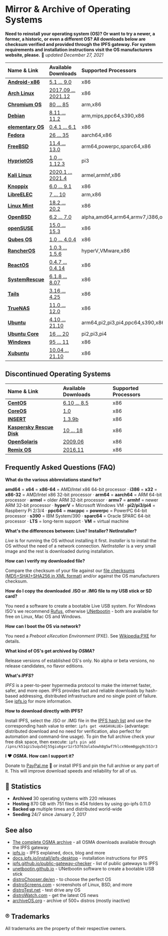 Mirror & Archive of Operating Systems
=====================================

**Need to reinstall your operating system (OS)? Or want to try a newer, a former, a historic, or even a different OS? All downloads below are checksum verified and provided through the IPFS gateway. For system requirements and installation instructions visit the OS manufacturers website, please.** 📅 *updated December 27, 2021*

| Name & Link                                      | Available Downloads                                                                            | Supported Processors |
| :----------------------------------------------- | :--------------------------------------------------------------------------------------------- | :------------------- |
| **[Android-x86](https://www.android-x86.org)**   | [5.1 ... 9.0](https://cloudflare-ipfs.com/ipfs/QmdQrao7eUjcZ1GbR8rG21PnAw1vs5VWrvUFCvsDFGaMk8)         | x86                  |
| **[Arch Linux](https://archlinux.org)**          | [2017.09 ... 2021.12](https://cloudflare-ipfs.com/ipfs/QmerGm4cXRKLD68huovhn1MDLtzdAEAVQnZcn1xWQMtFAy) | x86                  |
| **[Chromium OS](https://www.chromium.org/chromium-os)** | [80 ... 85](https://cloudflare-ipfs.com/ipfs/QmZF34ExoBB1a5cforj7n1fM9KpryNSvjGdLSFSV6vrzFb)    | arm,x86              |
| **[Debian](https://www.debian.org)**             | [8.11 ... 11.2](https://cloudflare-ipfs.com/ipfs/Qmd3Ae2keQ5ER2UAVYCaG6TriS8YjDHycs5XXcbjhR78Zc)       | arm,mips,ppc64,s390,x86 | 
| **[elementary OS](https://elementary.io)**       | [0.4.1 ... 6.1](https://cloudflare-ipfs.com/ipfs/QmSCM4gJE11P1eYi5J2CihkZJ3q3tcgx4DiKXAhw9ULcfQ)       | x86                  |
| **[Fedora](https://getfedora.org)**              | [26 ... 35](https://cloudflare-ipfs.com/ipfs/QmXJnxmSoFKbkpjBnd3DPKMeKjFzGGjuU4rrkTVZxwayYb)           | aarch64,x86          |
| **[FreeBSD](https://www.freebsd.org)**           | [11.4 ... 13.0](https://cloudflare-ipfs.com/ipfs/QmSqaz3ctfHx24NREV8M6ogZrj4XCKnwa78xUD1vmof14Z)       | arm64,powerpc,sparc64,x86 |
| **[HypriotOS](https://blog.hypriot.com)**        | [1.0 ... 1.12.3](https://cloudflare-ipfs.com/ipfs/QmVaauqYstcdrtz4XhmYAtBamyQKCjTZyH6NViQHXiV1r9)      | pi3                  |
| **[Kali Linux](https://www.kali.org)**           | [2020.1 ... 2021.4](https://cloudflare-ipfs.com/ipfs/QmQYEfKPWNXjCB2XWUTbqJ1i8oBuQ3fHEtY6NbtTbUXN3F)   | armel,armhf,x86      |
| **[Knoppix](http://www.knoppix.org/)**           | [6.0 ... 9.1](https://cloudflare-ipfs.com/ipfs/QmS9ZHoBcM6Q98UUiqhhvUAi7hbj39Yuy2bRNxhhVpr3QN)         | x86                  |
| **[LibreELEC](https://libreelec.tv)**            | [7 ... 10](https://cloudflare-ipfs.com/ipfs/QmNizFB7pAcs84kAcWyew4p31bJv6KMxUeD15YxLnsGMQ7)            | arm,x86              |
| **[Linux Mint](https://linuxmint.com)**          | [18.2 ... 20.2](https://cloudflare-ipfs.com/ipfs/Qmf7r8dCUsh5iB1ca3eRxkkcQyaR8WjJpHZsx7eQP4eiQv)       | x86                  |
| **[OpenBSD](http://www.openbsd.org)**            | [6.2 ... 7.0](https://cloudflare-ipfs.com/ipfs/Qmb46A7rddwpdb2399uxU4h1d7mNwBxZYwmFioNCz7WXRC)         | alpha,amd64,arm64,armv7,i386,octeon,powerpc64,sparc64 |
| **[openSUSE](https://www.opensuse.org)**         | [15.0 ... 15.3](https://cloudflare-ipfs.com/ipfs/QmNcvhQWgzv946PAT1dBEN5FHJphB6W9kyEcZeDECNYMGM)       | x86                  | 
| **[Qubes OS](https://www.qubes-os.org/)**        | [1.0 ... 4.0.4](https://cloudflare-ipfs.com/ipfs/QmR433KbGHuXSZvukNNahyy61QFw4zD8e1nRuGzgtzbFYk)       | x86                  |
| **[RancherOS](http://rancher.com/rancher-os/)**  | [1.0.3 ... 1.5.6](https://cloudflare-ipfs.com/ipfs/QmT4NQYJU6mMmpJ9moooPgJpJDVoNP9rL7H3yumqpUqgb4)     | hyperV,VMware,x86    |
| **[ReactOS](https://www.reactos.org)**           | [0.4.7 ... 0.4.14](https://cloudflare-ipfs.com/ipfs/QmeLeyuUsFJJx96HvEAsneJpG6PsZZLupkbLms8AvzHUY1)    | x86                  |
| **[SystemRescue](http://www.system-rescue-cd.org/)**| [6.1.8 ... 8.07](https://cloudflare-ipfs.com/ipfs/QmWDfkmHLsdDeZg2WRmu1JGctHrtCDxuThXpYHp9FqbepZ)   | x86                  |
| **[Tails](https://tails.boum.org/)**             | [3.16 ... 4.25](https://cloudflare-ipfs.com/ipfs/QmUNtXtHq5M47kySzx3DkJU1ktF2kZDNVs8HL3NMRvbbbV)       | x86                  |
| **[TrueNAS](https://www.truenas.org)**           | [11.0 ... 12.0](https://cloudflare-ipfs.com/ipfs/Qma3n1u5J3hmiTGu3nz3u5Ln7BQh9Eyodwd1sfV2mJoynW)       | x86                  |
| **[Ubuntu](https://www.ubuntu.com/)**            | [4.10 ... 21.10](https://cloudflare-ipfs.com/ipfs/QmNemDv4GfWqazDMhyYiofGGkaAZnd4nmYQ7vM8mQ6EjZ7)      | arm64,pi2,pi3,pi4,ppc64,s390,x86 |
| **[Ubuntu Core](https://www.ubuntu.com/core)**   | [16 ... 20](https://cloudflare-ipfs.com/ipfs/QmdZRfLgQrh71X3ng1avdrbVyrLz2tECEY3AAaT3bRZ5wE)           | pi2,pi3,pi4          |
| **[Windows](https://www.microsoft.com)**         | [95 ... 11](https://cloudflare-ipfs.com/ipfs/QmcLU6YPRes87qzZHcVjKbh9jZrCwJvBjXz9Y1dqVcytAf)           | x86                  |
| **[Xubuntu](https://www.xubuntu.org)**           | [10.04 ... 21.10](https://cloudflare-ipfs.com/ipfs/QmXrc8bCtFtcr31iskFe2ayRyMs5vxY4es3bSAftR9M6tg)     | x86                  |

## Discontinued Operating Systems 

| Name & Link                                      | Available Downloads                                                                            | Supported Processors |
| :----------------------------------------------- | :--------------------------------------------------------------------------------------------- | :------------------- |
| **[CentOS](https://www.centos.org)**             | [6.10 ... 8.5](https://cloudflare-ipfs.com/ipfs/QmaC9xT1AEz5BwRsAvz15ND5vCp6Jz76BJoiKN2o4emQFs)        | x86                  |
| **[CoreOS](https://coreos.com/)**                | [1.0](https://cloudflare-ipfs.com/ipfs/QmZq9a53v9cepjhVsPN6S3sd12tntnxJiECtZFkcH8KBX9)                 | x86                  |
| **[INSERT](https://www.inside-security.de/insert.html)** | [1.3.9b](https://cloudflare-ipfs.com/ipfs/QmVpmV9bSigEbC4MTaw9G7x3USgeCEfPeTtERc3VFYEymx)      | x86                  |
| **[Kaspersky Rescue Disk](https://support.kaspersky.com/viruses/rescuedisk)** | [10 ... 18](https://cloudflare-ipfs.com/ipfs/QmVMeBhS7K3DMXxuF3Q1MbSdANT1b4mkwXCp7nqLV6n4Lt) | x86|
| **[OpenSolaris](https://www.oracle.com/technetwork/server-storage/solaris/index-135144.html)** | [2009.06](https://cloudflare-ipfs.com/ipfs/QmdRpuTZTyKsQSXPt3dyv6WdTY7ZyaRkkU5S3Z9tkPriPv) | x86    |
| **[Remix OS](http://cn.jide.com/remixos)**       | [2016.11](https://cloudflare-ipfs.com/ipfs/QmPhohZB29FNYqjBmxvPeXB1Jbd1anSq9tfXDE2xhZM54u)             | x86                  |

## Frequently Asked Questions (FAQ)

**What do the various abbreviations stand for?**

**amd64** = **x64** = **x86-64** = AMD/Intel x86 64-bit processor · **i386** = **x32** = **x86-32** = AMD/Intel x86 32-bit processor  ·  **arm64** = **aarch64** = ARM 64-bit processor · **armel** = older ARM 32-bit processor · **armv7** = **armhf** = newer ARM 32-bit processor · **hyperV** = Microsoft Windows VM · **pi2/pi3/pi4** = Raspberry Pi 2/3/4 · **ppc64** = **macppc** = **powerpc** = PowerPC 64-bit processor · **s390** = IBM System/390 · **sparc64** = Oracle SPARC 64-bit processor · **LTS** = long-term support · **VM** = virtual machine

**What's the differences between: Live? Installer? NetInstaller?**

*Live* is for running the OS without installing it first. *Installer* is to install the OS without the need of a network connection. *NetInstaller* is a very small image and the rest is downloaded during installation.

**How can I verify my downloaded file?**

Compare the checksum of your file against our [file checksums (MD5+SHA1+SHA256 in XML format)](/Downloads/file_checksums.xml) and/or against the OS manufacturers checksum.

**How do I copy the downloaded .ISO or .IMG file to my USB stick or SD card?**

You need a software to create a bootable Live USB system. For Windows ISO's we recommend [Rufus](https://rufus.ie), otherwise [UNetbootin](https://unetbootin.github.io) - both are available for free on Linux, Mac OS and Windows.

**How can I boot the OS via network?**

You need a *Preboot eXecution Environment* (PXE). See [Wikipedia:PXE](https://en.wikipedia.org/wiki/Preboot_Execution_Environment) for details.

**What kind of OS's get archived by *OSMA*?**

Release versions of established OS's only. No alpha or beta versions, no release candidates, no flavor editions.

**What's *IPFS*?**

*IPFS* is a peer-to-peer hypermedia protocol to make the internet faster, safer, and more open. IPFS provides fast and reliable downloads by hash-based addressing, distributed infrastructure and no single point of failure. See [ipfs.io](https://ipfs.io) for more information.

**How to download directly with IPFS?**

Install IPFS, select the .ISO or .IMG file in the [IPFS hash list](https://github.com/fleschutz/OSMA/blob/main/Downloads/IPFS_hashes.txt) and use the corresponding hash value to enter: `ipfs get <HASHVALUE>` (advantage: distributed download and no need for verification, also perfect for automation and command-line usage). To pin the full archive check your free disk space, then execute: `ipfs pin add /ipns/k51qzi5uqu5dj55giu6gxr1zr53f63ola5owh8g5wf7hlcx90em0gpg9c553r3`

**I ❤️ *OSMA*. How can I support it?**

Donate to [PayPal.me](https://www.paypal.me/Fleschutz) 👏 or install IPFS and pin the full archive or any part of it. This will improve download speeds and reliability for all of us.

##  🔎 Statistics

- **Archived** 30 operating systems with 220 releases
- **Hosting** 870 GB with 751 files in 454 folders by using go-ipfs 0.11.0
- **Backed up** multiple times and distributed world-wide
- **Seeding** 24/7 since January 7, 2017

See also
-----

* [The complete OSMA archive](https://cf-ipfs.com/ipns/k51qzi5uqu5dj55giu6gxr1zr53f63ola5owh8g5wf7hlcx90em0gpg9c553r3) - all OSMA downloads available through the IPFS gateway 
* [ipfs.io](https://ipfs.io) - IPFS explained, docs, blog and more
* [docs.ipfs.io/install/ipfs-desktop](https://docs.ipfs.io/install/ipfs-desktop/) - installation instructions for IPFS
* [ipfs.github.io/public-gateway-checker](https://ipfs.github.io/public-gateway-checker/) - list of public gateways to IPFS
* [unetbootin.github.io](https://unetbootin.github.io) - UNetbootin software to create a bootable USB stick
* [distroChooser.de/en](https://distrochooser.de/en/) - to choose the perfect OS
* [distroScreens.com](http://www.distroscreens.com) - screenshots of Linux, BSD, and more
* [distroTest.net](https://distrotest.net/) - test drive any OS
* [distroWatch.com](https://distrowatch.com) - get the latest OS news
* [archiveOS.org](https://www.archiveos.org) - archive of 500+ distros (mostly inactive)

## ® Trademarks

All trademarks are the property of their respective owners.
